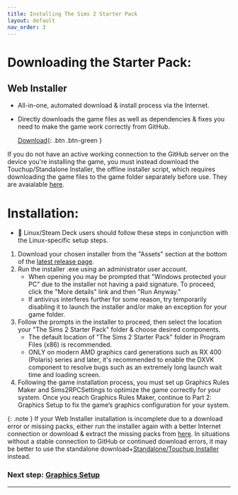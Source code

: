 ```yaml
---
title: Installing The Sims 2 Starter Pack
layout: default
nav_order: 3
---
```


# Downloading the Starter Pack:
## Web Installer
   - All-in-one, automated download & install process via the Internet.
   - Directly downloads the game files as well as dependencies & fixes you need to make the game work correctly from GitHub.

     [Download](https://github.com/voicemxil/ts2-starter-pack/releases/latest){: .btn .btn-green }

If you do not have an active working connection to the GitHub server on the device you're installing the game, you must instead download the Touchup/Standalone Installer, the offline installer script, which requires downloading the game files to the game folder separately before use. They are avaialable [here](https://github.com/mintalien/The-Puppets-2-Definitive-Edition/releases/tag/v12).

# Installation:
- 🐧 Linux/Steam Deck users should follow these steps in conjunction with the Linux-specific setup steps.
1. Download your chosen installer from the "Assets" section at the bottom of the [latest release page](https://github.com/voicemxil/TS2-Starter-Pack).
1. Run the installer .exe using an administrator user account.
   - When opening you may be prompted that "Windows protected your PC" due to the installer not having a paid signature. To proceed, click the "More details" link and then "Run Anyway."
   - If antivirus interferes further for some reason, try temporarily disabling it to launch the installer and/or make an exception for your game folder.
1. Follow the prompts in the installer to proceed, then select the location your "The Sims 2 Starter Pack" folder & choose desired components.
   - The default location of "The Sims 2 Starter Pack" folder in Program Files (x86) is recommended. 
   - ONLY on modern AMD graphics card generations such as RX 400 (Polaris) series and later, it's recommended to enable the DXVK component to resolve bugs such as an extremely long launch wait time and loading screen.
1. Following the game installation process, you must set up Graphics Rules Maker and Sims2RPCSettings to optimize the game correctly for your system. Once you reach Graphics Rules Maker, continue to Part 2: Graphics Setup to fix the game’s graphics configuration for your system.

{: .note }
If your Web Installer installation is incomplete due to a download error or missing packs, either run the installer again with a better Internet connection or download & extract the missing packs from [here](https://github.com/mintalien/The-Puppets-2-Definitive-Edition/releases/v12). In situations without a stable connection to GitHub or continued download errors, it may be better to use the standalone download+[Standalone/Touchup Installer](/standalone) instead.

### Next step: [Graphics Setup](/TS2-Starter-Pack/graphics-setup)

---
